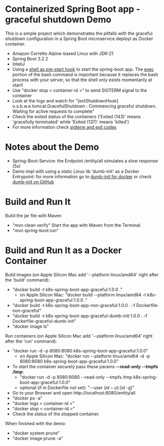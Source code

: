 # Containerized Spring Boot app - graceful shutdown Demo 
This is a simple project which demonstrates the pitfalls with the graceful shutdown configuration in a Spring Boot microservice deployt as Docker container. 
- Amazon Corretto Alpine-based Linux with JDK-21
- Spring Boot 3.2.2
- InteliJ
- Using a [shell as pre-start hook](java-run.sh) to start the spring-boot app. The [exec](https://en.wikipedia.org/wiki/Exec_(system_call)) portion of the bash command is important because it replaces the bash process with your server, so that the shell only exists momentarily at start!
- Use "docker stop < container-id >" to send SIGTERM signal to the container
- Look at the logs and watch for "[extShutdownHook] o.s.b.w.e.tomcat.GracefulShutdown        : Commencing graceful shutdown. Waiting for active requests to complete" 
- Check the exited status of the containers ('Exited (143)' means 'gracefully terminated' while 'Exited (137)' means 'killed')
- For more information check [sigterm and exit codes](https://komodor.com/learn/sigterm-signal-15-exit-code-143-linux-graceful-termination/)

# Notes about the Demo
- Spring-Boot-Service: the Endpoint /entity/all simulates a slow response (5s)
- Demo impl with using a static Linux lib 'dumb-init' as a Docker Entrypoint: for more information go to [dumb-init for docker](https://engineeringblog.yelp.com/2016/01/dumb-init-an-init-for-docker.html) or check [dumb-init on GitHub](https://github.com/Yelp/dumb-init)

# Build and Run It 
Build the jar file with Maven
- "mvn clean verify"
Start the app with Maven from the Terminal:
- "mvn spring-boot:run"

# Build and Run It as a Docker Container
Build images (on Apple Silicon Mac add '--platform linux/amd64' right after the 'build' command):
- "docker build -t k8s-spring-boot-app-graceful:1.0.0 ."
  - on Apple Silicon Mac: "docker build --platform linux/amd64 -t k8s-spring-boot-app-graceful:1.0.0 ."
- "docker build -t k8s-spring-boot-app-non-graceful:1.0.0 . -f Dockerfile-non-graceful"
- "docker build -t k8s-spring-boot-app-graceful-dumb-init:1.0.0 . -f Dockerfile-graceful-dumb-init"
- "docker image ls"

Run containers (on Apple Silicon Mac add '--platform linux/amd64' right after the 'run' command):
- "docker run -d -p 8080:8080 k8s-spring-boot-app-graceful:1.0.0"
  - on Apple Silicon Mac: "docker run --platform linux/amd64 -d -p 8080:8080 k8s-spring-boot-app-graceful:1.0.0"
- To start the container securely pass these params **--read-only --tmpfs /tmp**: 
  - "docker run -d -p 8080:8080 --read-only --tmpfs /tmp k8s-spring-boot-app-graceful:1.0.0"
   - optional (if in Dockerfile not set): "--user $(id -u):$(id -g)"
- Go to your Browser and open http://localhost:8080/entity/all
- "docker ps -a"
- "docker logs < container-id >"
- "docker stop < container-id >"
- Check the status of the stopped container. 

When finished with the demo: 
- "docker system prune"
- "docker image prune -a"





